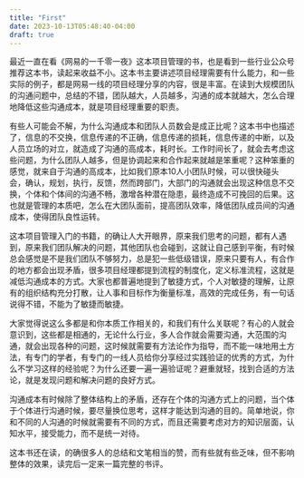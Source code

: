 ```yaml
---
title: "First"
date: 2023-10-13T05:48:40-04:00
draft: true
---
```


最近一直在看《网易的一千零一夜》这本项目管理的书，也是看到一些行业公众号推荐这本书，读起来收益不小。这本书主要讲述项目经理需要有什么能力，和一些实际的例子，都是网易一线的项目经理分享的内容，很是丰富。在读到大规模团队的沟通问题中，总结的不错，团队越大，人员越多，沟通的成本就越大，怎么合理地降低这些沟通成本，就是项目经理重要的职责。

有些人可能会不解，为什么沟通成本和团队人员数会是成正比呢？这本书中也描述了，信息的不交换，信息传递的不正确，信息传递的损耗，信息传递的中断，以及人员立场的对立，就造成了沟通的高成本，耗时长。工作时间长了，就会去考虑这些问题，为什么团队人越多，但是协调起来和合作起来就越是笨重呢？这种笨重的感觉，就来自于沟通的高成本，比如我们原本10人小团队时候，可以很快碰头会，确认，规划，执行，反馈，然而跨部门，大部门的沟通就会出现这种信息不交换，个体和个体间的沟通不畅，激增各种潜在隐患，最终造成不可挽回的后果。这也就是管理的本质吧，怎么在大团队面前，提高团队效率，降低团队成员间的沟通成本，使得团队良性运转。

这本项目管理入门的书籍，的确让人大开眼界，原来我们思考的问题，都有人遇到，原来我们团队解决的问题，其他团队也会碰到，这就让自己感到平衡，有时候总会感觉是不是我们团队不够努力，总是犯一些低级错误，原来只要有人，有合作的地方都会出现矛盾，很多项目经理都提到流程的制度化，定义标准流程，这就是减低沟通成本的方式。大家也都普遍地提到了敏捷方式，个人对敏捷的理解，让原有的组织结构充分打散，让人事和目标作为衡量标准，高效的完成任务，有一句话说得不错，不能为了敏捷而敏捷。

大家觉得说这么多都是和你本质工作相关的，和我们有什么关联呢？有心的人就会意识到，这些都是相通的，无论什么行业，多人合作就会需要沟通，大范围的沟通，就会出现各种的问题，这时候就需要有方法论作为指导，而不能一味地用土方法，有专门的学者，有专门的一线人员给你分享经过实践验证的优秀的方式，为什么不学习这样的经验呢？为什么还要一遍一遍验证呢？避重就轻，找到合适的方法论，就是发现问题和解决问题的良好方式。

沟通成本有时候除了整体结构上的矛盾，还存在个体的沟通方式上的问题，当个体于个体进行沟通时候，要尽量换位思考，这样才能达到沟通的目的。简单地说，你和不同的人沟通的时候就需要有不同的方式，而且还需要考虑对方的知识层面，认知水平，接受能力，而不是统一对待。

这本书还在读，的确很多人的总结和文笔相当的赞，而有些就有些乏味，但不影响整体的效果，读完后一定来一篇完整的书评。
